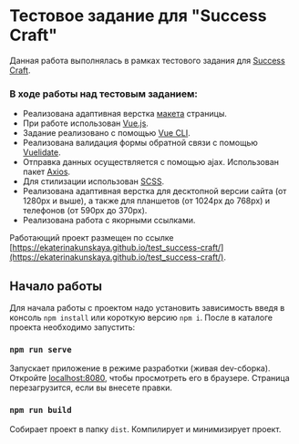 # Тестовое задание для "Success Craft"

Данная работа выполнялась в рамках тестового задания для [Success Craft](https://scr.by/).

### В ходе работы над тестовым заданием:
* Реализована адаптивная верстка [макета](https://www.figma.com/file/0kXUexaVsCczL4XUY0p3yA/Test-(Copy)?type=design&node-id=0-1&mode=design&t=5mbOw7lPKGrfFe3f-0) страницы.
* При работе использован [Vue.js](https://vuejs.org/).
* Задание реализовано с помощью [Vue CLI](https://cli.vuejs.org/).
* Реализована валидация формы обратной связи с помощью [Vuelidate](https://vuelidate.js.org/). 
* Отправка данных осуществляется с помощью ajax. Использован пакет [Axios](https://axios-http.com/ru/docs/intro).
* Для стилизации использован [SCSS](https://sass-scss.ru/).
* Реализована адаптивная верстка для десктопной версии сайта (от 1280px и выше), а также для планшетов (от 1024px до 768px) и телефонов (от 590px до 370px).
* Реализована работа с якорными ссылками.

Работающий проект размещен по ссылке [https://ekaterinakunskaya.github.io/test_success-craft/](https://ekaterinakunskaya.github.io/test_success-craft/).


## Начало работы

Для начала работы с проектом надо установить зависимость введя в консоль `npm install` или короткую версию `npm i`.
После в каталоге проекта необходимо запустить:

### `npm run serve`

Запускает приложение в режиме разработки (живая dev-сборка). \
Откройте [localhost:8080](http://localhost:8080/#), чтобы просмотреть его в браузере. Страница перезагрузится, если вы внесете правки.

### `npm run build`

Собирает проeкт в папку `dist`. Компилирует и минимизирует проект.
